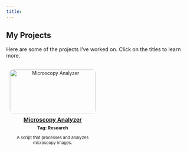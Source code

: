 ```yaml
---
title: 
---
```


## My Projects

<style>
  .project-container {
    display: grid;
    grid-template-columns: repeat(2, 1fr);
    gap: 20px;
    justify-items: center;
    padding: 10px;
    margin-top: 20px;
  }

  .project-block {
    width: 100%;
    text-align: center;
    font-size: 0.8rem;
  }

  .project-block img {
    width: 100%;
    max-height: 150px;
    object-fit: cover;
    border-radius: 8px;
  }

  .project-block h3 {
    font-size: 0.95rem;
    margin: 8px 0 4px;
  }

  .project-block .tag {
    font-size: 0.75rem;
    font-weight: bold;
  }

  .project-block p {
    font-size: 0.7rem;
    margin-top: 5px;
  }
</style>

Here are some of the projects I’ve worked on. Click on the titles to learn more.

<div class="project-container">

  <div class="project-block">
    <a href="https://example.com/microscopy-analyzer">
      <img src="/images/spotify2000.jpg" alt="Microscopy Analyzer">
      <h3>Microscopy Analyzer</h3>
    </a>
    <p class="tag">Tag: Research</p>
    <p>A script that processes and analyzes microscopy images.</p>
  </div>

</div>

